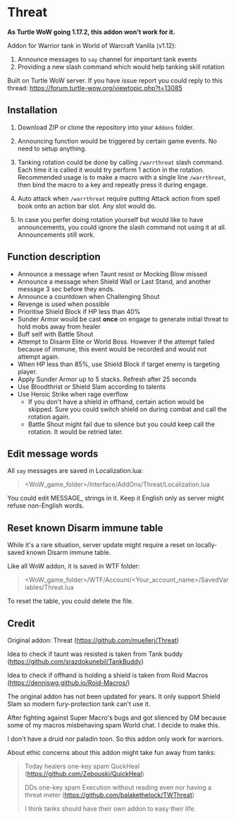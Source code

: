 # Threat

**As Turtle WoW going 1.17.2, this addon won't work for it.**

Addon for Warrior tank in World of Warcraft Vanilla (v1.12):
1. Announce messages to `say` channel for important tank events
1. Providing a new slash command which would help tanking skill rotation

Built on Turtle WoW server. If you have issue report you could reply to this thread: https://forum.turtle-wow.org/viewtopic.php?t=13085


## Installation

1. Download ZIP or clone the repository into your `Addons` folder.

1. Announcing function would be triggered by certain game events. No need to setup anything.

1. Tanking rotation could be done by calling `/warrthreat` slash command. Each time it is called it would try perform 1 action in the rotation. Recommended usage is to make a macro with a single line `/warrthreat`, then bind the macro to a key and repeatly press it during engage.

1. Auto attack when `/warrthreat` require putting Attack action from spell book onto an action bar slot. Any slot would do.

1. In case you perfer doing rotation yourself but would like to have announcements, you could ignore the slash command not using it at all. Announcements still work.


## Function description
- Announce a message when Taunt resist or Mocking Blow missed
- Announce a message when Shield Wall or Last Stand, and another message 3 sec before they ends.
- Announce a countdown when Challenging Shout
- Revenge is used when possible
- Prioritise Shield Block if HP less than 40%
- Sunder Armor would be cast **once** on engage to generate initial threat to hold mobs away from healer
- Buff self with Battle Shout
- Attempt to Disarm Elite or World Boss. However if the attempt failed because of immune, this event would be recorded and would not attempt again.
- When HP less than 85%, use Shield Block if target enemy is targeting player.
- Apply Sunder Armor up to 5 stacks. Refresh after 25 seconds
- Use Bloodthrist or Shield Slam according to talents
- Use Heroic Strike when rage overflow
    - If you don't have a shield in offhand, certain action would be skipped. Sure you could switch shield on during combat and call the rotation again.
    - Battle Shout might fail due to silence but you could keep call the rotation. It would be retried later.

## Edit message words
All `say` messages are saved in Localization.lua:
> <WoW_game_folder>/Interface/AddOns/Threat/Localization.lua

You could edit MESSAGE_ strings in it. Keep it English only as server might refuse non-English words.

## Reset known Disarm immune table
While it's a rare situation, server update might require a reset on locally-saved known Disarm immune table.

Like all WoW addon, it is saved in WTF folder:
> <WoW_game_folder>/WTF/Account/<Your_account_name>/SavedVariables/Threat.lua

To reset the table, you could delete the file.


## Credit

Original addon: Threat (https://github.com/muellerj/Threat)

Idea to check if taunt was resisted is taken from Tank buddy (https://github.com/srazdokunebil/TankBuddy)

Idea to check if offhand is holding a shield is taken from Roid Macros (https://denniswg.github.io/Roid-Macros/)

The original addon has not been updated for years. It only support Shield Slam so modern fury-protection tank can't use it.

After fighting against Super Macro's bugs and got slienced by GM because some of my macros misbehaving spam World chat. I decide to make this.

I don't have a druid nor paladin toon. So this addon only work for warriors.

About ethic concerns about this addon might take fun away from tanks:
> Today healers one-key spam QuckHeal (https://github.com/Zebouski/QuickHeal)
>
> DDs one-key spam Execution without reading even nor having a threat meter (https://github.com/balakethelock/TWThreat)
>
> I think tanks should have their own addon to easy their life.


